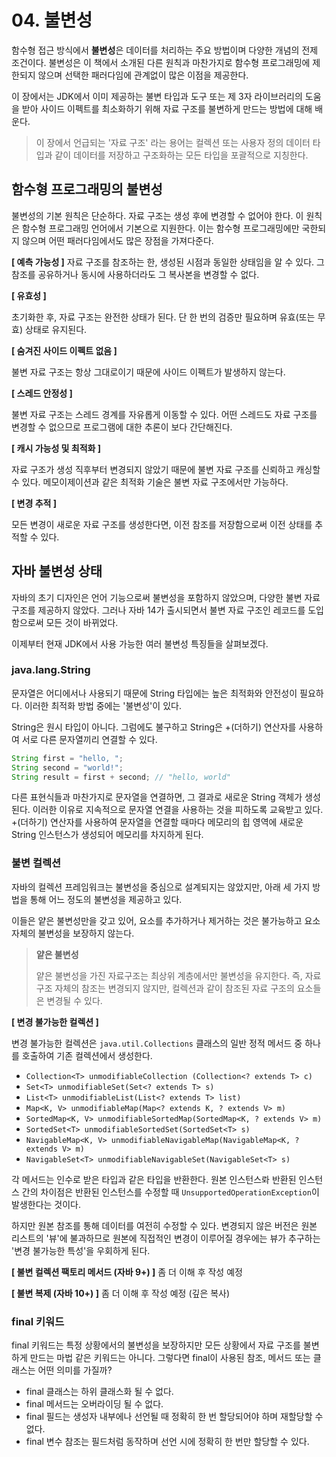 # 04. 불변성
함수형 접근 방식에서 **불변성**은 데이터를 처리하는 주요 방법이며 다양한 개념의 전제 조건이다.
불변성은 이 책에서 소개된 다른 원칙과 마찬가지로 함수형 프로그래밍에 제한되지 않으며 선택한 패러다임에 관계없이 많은 이점을 제공한다.

이 장에서는 JDK에서 이미 제공하는 불변 타입과 도구 또는 제 3자 라이브러리의 도움을 받아 사이드 이펙트를 최소화하기 위해 자료 구조를 불변하게 만드는 방법에 대해 배운다.

> 이 장에서 언급되는 '자료 구조' 라는 용어는 컬렉션 또는 사용자 정의 데이터 타입과 같이 데이터를 저장하고 구조화하는 모든 타입을 포괄적으로 지칭한다.


## 함수형 프로그래밍의 불변성
불변성의 기본 원칙은 단순하다. 자료 구조는 생성 후에 변경할 수 없어야 한다. 이 원칙은 함수형 프로그래밍 언어에서 기본으로 지원한다.
이는 함수형 프로그래밍에만 국한되지 않으며 어떤 패러다임에서도 많은 장점을 가져다준다.

**[ 예측 가능성 ]**
자료 구조를 참조하는 한, 생성된 시점과 동일한 상태임을 알 수 있다. 그 참조를 공유하거나 동시에 사용하더라도 그 복사본을 변경할 수 없다.

**[ 유효성 ]** 

초기화한 후, 자료 구조는 완전한 상태가 된다. 단 한 번의 검증만 필요하며 유효(또는 무효) 상태로 유지된다.

**[ 숨겨진 사이드 이펙트 없음 ]**

불변 자료 구조는 항상 그대로이기 때문에 사이드 이펙트가 발생하지 않는다.

**[ 스레드 안정성 ]**

불변 자료 구조는 스레드 경계를 자유롭게 이동할 수 있다. 어떤 스레드도 자료 구조를 변경할 수 없으므로 프로그램에 대한 추론이 보다 간단해진다.

**[ 캐시 가능성 및 최적화 ]**

자료 구조가 생성 직후부터 변경되지 않았기 때문에 불변 자료 구조를 신뢰하고 캐싱할 수 있다. 메모이제이션과 같은 최적화 기술은 불변 자료 구조에서만 가능하다.

**[ 변경 추적 ]**

모든 변경이 새로운 자료 구조를 생성한다면, 이전 참조를 저장함으로써 이전 상태를 추적할 수 있다.


## 자바 불변성 상태
자바의 초기 디자인은 언어 기능으로써 불변성을 포함하지 않았으며, 다양한 불변 자료 구조를 제공하지 않았다.
그러나 자바 14가 출시되면서 불변 자료 구조인 레코드를 도입함으로써 모든 것이 바뀌었다. 

이제부터 현재 JDK에서 사용 가능한 여러 불변성 특징들을 살펴보겠다.

### java.lang.String
문자열은 어디에서나 사용되기 때문에 String 타입에는 높은 최적화와 안전성이 필요하다. 이러한 최적화 방법 중에는 '불변성'이 있다.

String은 원시 타입이 아니다. 그럼에도 불구하고 String은 +(더하기) 연산자를 사용하여 서로 다른 문자열끼리 연결할 수 있다.

```java
String first = "hello, ";
String second = "world!";
String result = first + second; // "hello, world"
```

다른 표현식들과 마찬가지로 문자열을 연결하면, 그 결과로 새로운 String 객체가 생성된다. 이러한 이유로 지속적으로 문자열 연결을 사용하는 것을 피하도록 교육받고 있다.
+(더하기) 연산자를 사용하여 문자열을 연결할 때마다 메모리의 힙 영역에 새로운 String 인스턴스가 생성되어 메모리를 차지하게 된다.

### 불변 컬렉션
자바의 컬렉션 프레임워크는 불변성을 중심으로 설계되지는 않았지만, 아래 세 가지 방법을 통해 어느 정도의 불변성을 제공하고 있다.

이들은 얕은 불변성만을 갖고 있어, 요소를 추가하거나 제거하는 것은 불가능하고 요소 자체의 불변성을 보장하지 않는다.
> **얕은 불변성**
> 
> 얕은 불변성을 가진 자료구조는 최상위 계층에서만 불변성을 유지한다. 즉, 자료 구조 자체의 참조는 변경되지 않지만, 컬렉션과 같이 참조된 자료 구조의 요소들은 변경될 수 있다.

**[ 변경 불가능한 컬렉션 ]**

변경 불가능한 컬렉션은 `java.util.Collections` 클래스의 일반 정적 메서드 중 하나를 호출하여 기존 컬렉션에서 생성한다.

- `Collection<T> unmodifiableCollection (Collection<? extends T> c)` 
- `Set<T> unmodifiableSet(Set<? extends T> s)`
- `List<T> unmodifiableList(List<? extends T> list)`
- `Map<K, V> unmodifiableMap(Map<? extends K, ? extends V> m)`
- `SortedMap<K, V> unmodifiableSortedMap(SortedMap<K, ? extends V> m)`
- `SortedSet<T> unmodifiableSortedSet(SortedSet<T> s)`
- `NavigableMap<K, V> unmodifiableNavigableMap(NavigableMap<K, ? extends V> m)`
- `NavigableSet<T> unmodifiableNavigableSet(NavigableSet<T> s)`

각 메서드는 인수로 받은 타입과 같은 타입을 반환한다. 
원본 인스턴스롸 반환된 인스턴스 간의 차이점은 반환된 인스턴스를 수정할 때 `UnsupportedOperationException`이 발생한다는 것이다.

하지만 원본 참조를 통해 데이터를 여전히 수정할 수 있다. 
변경되지 않은 버전은 원본 리스트의 '뷰'에 불과하므로 원본에 직접적인 변경이 이루어질 경우에는 뷰가 추구하는 '변경 불가능한 특성'을 우회하게 된다.

**[ 불변 컬렉션 팩토리 메서드 (자바 9+) ]**
좀 더 이해 후 작성 예정

**[ 불변 복제 (자바 10+) ]**
좀 더 이해 후 작성 예정 (깊은 복사)

### final 키워드
final 키워드는 특정 상황에서의 불변성을 보장하지만 모든 상황에서 자료 구조를 불변하게 만드는 마법 같은 키워드는 아니다.
그렇다면 final이 사용된 참조, 메서드 또는 클래스는 어떤 의미를 가질까?

- final 클래스는 하위 클래스화 될 수 없다.
- final 메서드는 오버라이딩 될 수 없다.
- final 필드는 생성자 내부에나 선언될 때 정확히 한 번 할당되어야 하며 재할당할 수 없다.
- final 변수 참조는 필드처럼 동작하며 선언 시에 정확히 한 번만 할당할 수 있다.